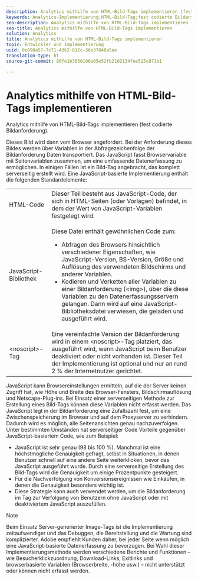 ```yaml
---
description: Analytics mithilfe von HTML-Bild-Tags implementieren (fest codierte Bildanforderung).
keywords: Analytics-Implementierung;HTML-Bild-Tag;fest codierte Bildanforderung
seo-description: Analytics mithilfe von HTML-Bild-Tags implementieren (fest codierte Bildanforderung).
seo-title: Analytics mithilfe von HTML-Bild-Tags implementieren
solution: Analytics
title: Analytics mithilfe von HTML-Bild-Tags implementieren
topic: Entwickler und Implementierung
uuid: 0c098a57-7c71-4362-812c-36e37848a5ae
translation-type: ht
source-git-commit: 86fe1b3650100a05e52fb2102134fee515c871b1

---
```



# Analytics mithilfe von HTML-Bild-Tags implementieren

Analytics mithilfe von HTML-Bild-Tags implementieren (fest codierte Bildanforderung).

Dieses Bild wird dann vom Browser angefordert. Bei der Anforderung dieses Bildes werden über Variablen in der Abfragezeichenfolge der Bildanforderung Daten transportiert. Das JavaScript fasst Browservariable mit Seitenvariablen zusammen, um eine umfassende Datenerfassung zu ermöglichen. In einigen Fällen ist ein Bild-Tag angebracht, das komplett serverseitig erstellt wird. Eine JavaScript-basierte Implementierung enthält die folgenden Standardelemente:

<table id="table_20BBE4387F234CF199E6C99741AF265C"> 
 <tbody> 
  <tr> 
   <td> HTML-Code </td> 
   <td> Dieser Teil besteht aus JavaScript-Code, der sich in HTML-Seiten (oder Vorlagen) befindet, in dem der Wert von JavaScript-Variablen festgelegt wird. </td> 
  </tr> 
  <tr> 
   <td> JavaScript-Bibliothek </td> 
   <td> <p>Diese Datei enthält gewöhnlichen Code zum: </p> 
    <ul id="ul_ED50D66F2B2B476E8D9063099995998D"> 
     <li id="li_E88F6F28EC8946469ADCEAFF2F0A4EBA">Abfragen des Browsers hinsichtlich verschiedener Eigenschaften, wie JavaScript-Version, BS-Version, Größe und Auflösung des verwendeten Bildschirms und anderer Variablen. </li> 
     <li id="li_5CEBE37709D943B7921447FA7054A565">Kodieren und Verketten aller Variablen zu einer Bildanforderung (&lt;img&gt;), über die diese Variablen zu den Datenerfassungsservern gelangen. Dann wird auf eine JavaScript-Bibliotheksdatei verwiesen, die geladen und ausgeführt wird. </li> 
    </ul> </td> 
  </tr> 
  <tr> 
   <td> &lt;noscript&gt;-Tag </td> 
   <td> Eine vereinfachte Version der Bildanforderung wird in einem &lt;noscript&gt;-Tag platziert, das ausgeführt wird, wenn JavaScript beim Benutzer deaktiviert oder nicht vorhanden ist. Dieser Teil der Implementierung ist optional und nur an rund 2 % der Internetnutzer gerichtet. </td> 
  </tr> 
 </tbody> 
</table>

JavaScript kann Browsereinstellungen ermitteln, auf die der Server keinen Zugriff hat, wie Höhe und Breite des Browser-Fensters, Bildschirmauflösung und Netscape-Plug-ins. Bei Einsatz einer serverseitigen Methode zur Erstellung eines Bild-Tags können diese Variablen nicht erfasst werden. Das JavaScript legt in der Bildanforderung eine Zufallszahl fest, um eine Zwischenspeicherung im Browser und auf dem Proxyserver zu verhindern. Dadurch wird es möglich, alle Seitenansichten genau nachzuverfolgen. Unter bestimmten Umständen hat serverseitiger Code Vorteile gegenüber JavaScript-basiertem Code, wie zum Beispiel:

* JavaScript ist sehr genau (98 bis 100 %). Manchmal ist eine höchstmögliche Genauigkeit gefragt, selbst in Situationen, in denen Benutzer schnell auf eine andere Seite weiterklicken, bevor das JavaScript ausgeführt wurde. Durch eine serverseitige Erstellung des Bild-Tags wird die Genauigkeit um einige Prozentpunkte gesteigert.
* Für die Nachverfolgung von Konversionsereignissen wie Einkäufen, in denen die Genauigkeit besonders wichtig ist.
* Diese Strategie kann auch verwendet werden, um die Bildanforderung im <noscript> Tag zur Verfolgung von Benutzern ohne JavaScript oder mit deaktiviertem JavaScript auszufüllen.

>[!NOTE]
>
>Beim Einsatz Server-generierter Image-Tags ist die Implementierung zeitaufwendiger und das Debuggen, die Bereitstellung und die Wartung sind komplizierter. Adobe empfiehlt Kunden daher, bei jeder Seite wenn möglich eine JavaScript-basierte Datenerfassung zu bevorzugen. Bei Wahl dieser Implementierungsmethode werden verschiedene Berichte und Funktionen – wie Besucherklickzuordnung, Download-Links, Exitlinks und browserbasierte Variablen (Browserbreite, -höhe usw.) – nicht unterstützt oder können nicht erfasst werden.


